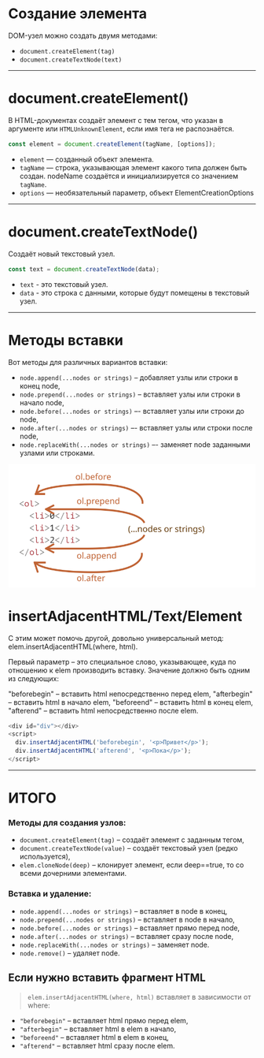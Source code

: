 # Создание элемента

DOM-узел можно создать двумя методами:

- `document.createElement(tag)`
- `document.createTextNode(text)`

---

# document.createElement()

В HTML-документах создаёт элемент c тем тегом, что указан в аргументе или `HTMLUnknownElement`, если имя тега не распознаётся.

```javascript
const element = document.createElement(tagName, [options]);
```

- `element` — созданный объект элемента.
- `tagName` — строка, указывающая элемент какого типа должен быть создан. nodeName создаётся и инициализируется со значением `tagName`.
- `options` — необязательный параметр, объект ElementCreationOptions

---

# document.createTextNode()

Создаёт новый текстовый узел.

```javascript
const text = document.createTextNode(data);
```

- `text` - это текстовый узел.
- `data` - это строка с данными, которые будут помещены в текстовый узел.

---

# Методы вставки

Вот методы для различных вариантов вставки:

- `node.append(...nodes or strings)` – добавляет узлы или строки в конец node,
- `node.prepend(...nodes or strings)` – вставляет узлы или строки в начало node,
- `node.before(...nodes or strings)` –- вставляет узлы или строки до node,
- `node.after(...nodes or strings)` –- вставляет узлы или строки после node,
- `node.replaceWith(...nodes or strings)` –- заменяет node заданными узлами или строками.

![img](./img/before-prepend-append-after.svg)

# insertAdjacentHTML/Text/Element

С этим может помочь другой, довольно универсальный метод: elem.insertAdjacentHTML(where, html).

Первый параметр – это специальное слово, указывающее, куда по отношению к elem производить вставку. Значение должно быть одним из следующих:

"beforebegin" – вставить html непосредственно перед elem,
"afterbegin" – вставить html в начало elem,
"beforeend" – вставить html в конец elem,
"afterend" – вставить html непосредственно после elem.

```javascript
<div id="div"></div>
<script>
  div.insertAdjacentHTML('beforebegin', '<p>Привет</p>');
  div.insertAdjacentHTML('afterend', '<p>Пока</p>');
</script>
```

---

# ИТОГО


### Методы для создания узлов:

- `document.createElement(tag)` – создаёт элемент с заданным тегом,
- `document.createTextNode(value)` – создаёт текстовый узел (редко используется),
- `elem.cloneNode(deep)` – клонирует элемент, если deep==true, то со всеми дочерними элементами.

### Вставка и удаление:

- `node.append(...nodes or strings)` – вставляет в node в конец,
- `node.prepend(...nodes or strings)` – вставляет в node в начало,
- `node.before(...nodes or strings)` – вставляет прямо перед node,
- `node.after(...nodes or strings)` – вставляет сразу после node,
- `node.replaceWith(...nodes or strings)` – заменяет node.
- `node.remove()` – удаляет node.

## Если нужно вставить фрагмент HTML

> `elem.insertAdjacentHTML(where, html)` вставляет в зависимости от where:

- `"beforebegin"` – вставляет html прямо перед elem,
- `"afterbegin"` – вставляет html в elem в начало,
- `"beforeend"` – вставляет html в elem в конец,
- `"afterend"` – вставляет html сразу после elem.
